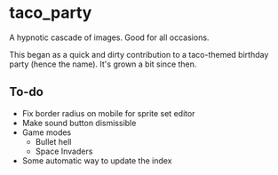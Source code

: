 # taco_party

A hypnotic cascade of images. Good for all occasions.

This began as a quick and dirty contribution to a taco-themed birthday party (hence the name). It's grown a bit since then.

## To-do
- Fix border radius on mobile for sprite set editor
- Make sound button dismissible
- Game modes
  - Bullet hell
  - Space Invaders
- Some automatic way to update the index
